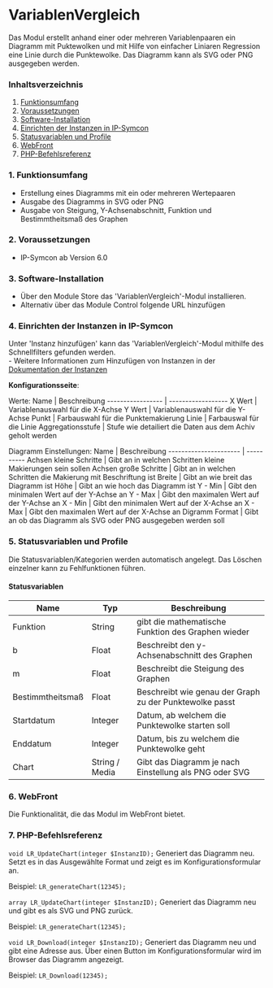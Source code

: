 # VariablenVergleich
Das Modul erstellt anhand einer oder mehreren Variablenpaaren ein Diagramm mit Puktewolken und mit Hilfe von einfacher Liniaren Regression eine Linie durch die Punktewolke. Das Diagramm kann als SVG oder PNG ausgegeben werden.

### Inhaltsverzeichnis

1. [Funktionsumfang](#1-funktionsumfang)
2. [Voraussetzungen](#2-voraussetzungen)
3. [Software-Installation](#3-software-installation)
4. [Einrichten der Instanzen in IP-Symcon](#4-einrichten-der-instanzen-in-ip-symcon)
5. [Statusvariablen und Profile](#5-statusvariablen-und-profile)
6. [WebFront](#6-webfront)
7. [PHP-Befehlsreferenz](#7-php-befehlsreferenz)

### 1. Funktionsumfang

* Erstellung eines Diagramms mit ein oder mehreren Wertepaaren 
* Ausgabe des Diagramms in SVG oder PNG 
* Ausgabe von Steigung, Y-Achsenabschnitt, Funktion und Bestimmtheitsmaß des Graphen

### 2. Voraussetzungen

- IP-Symcon ab Version 6.0

### 3. Software-Installation

* Über den Module Store das 'VariablenVergleich'-Modul installieren.
* Alternativ über das Module Control folgende URL hinzufügen

### 4. Einrichten der Instanzen in IP-Symcon

 Unter 'Instanz hinzufügen' kann das 'VariablenVergleich'-Modul mithilfe des Schnellfilters gefunden werden.  
	- Weitere Informationen zum Hinzufügen von Instanzen in der [Dokumentation der Instanzen](https://www.symcon.de/service/dokumentation/konzepte/instanzen/#Instanz_hinzufügen)

__Konfigurationsseite__:

Werte:
Name              | Beschreibung
----------------- | ------------------
X Wert            | Variablenauswahl für die X-Achse
Y Wert            | Variablenauswahl für die Y-Achse
Punkt             | Farbauswahl für die Punktemakierung
Linie             | Farbauswal für die Linie 
Aggregationsstufe | Stufe wie detailiert die Daten aus dem Achiv geholt werden 

Diagramm Einstellungen:
Name                   | Beschreibung 
---------------------- | ----------
Achsen kleine Schritte | Gibt an in welchen Schritten kleine Makierungen sein sollen
Achsen große Schritte  | Gibt an in welchen Schritten die Makierung mit Beschriftung ist
Breite                 | Gibt an wie breit das Diagramm ist
Höhe                   | Gibt an wie hoch das Diagramm ist
Y - Min                | Gibt den minimalen Wert auf der Y-Achse an
Y - Max                | Gibt den maximalen Wert auf der Y-Achse an 
X - Min                | Gibt den minimalen Wert auf der X-Achse an 
X - Max                | Gibt den maximalen Wert auf der X-Achse an 
Digramm Format         | Gibt an ob das Diagramm als SVG oder PNG ausgegeben werden soll

### 5. Statusvariablen und Profile

Die Statusvariablen/Kategorien werden automatisch angelegt. Das Löschen einzelner kann zu Fehlfunktionen führen.

#### Statusvariablen

Name             | Typ            | Beschreibung
---------------- | -------------- | ------------
Funktion         | String         | gibt die mathematische Funktion des Graphen wieder
b                | Float          | Beschreibt den y-Achsenabschnitt des Graphen
m                | Float          | Beschreibt die Steigung des Graphen 
Bestimmtheitsmaß | Float          | Beschreibt wie genau der Graph zu der Punktewolke passt
Startdatum       | Integer        | Datum, ab welchem die Punktewolke starten soll
Enddatum         | Integer        | Datum, bis zu welchem die Punktewolke geht
Chart            | String / Media | Gibt das Diagramm je nach Einstellung als PNG oder SVG


### 6. WebFront

Die Funktionalität, die das Modul im WebFront bietet.

### 7. PHP-Befehlsreferenz

`void LR_UpdateChart(integer $InstanzID);`
Generiert das Diagramm neu. Setzt es in das Ausgewählte Format und zeigt es im Konfigurationsformular an. 

Beispiel:
`LR_generateChart(12345);`

`array LR_UpdateChart(integer $InstanzID);`
Generiert das Diagramm neu und gibt es als SVG und PNG zurück.

Beispiel:
`LR_generateChart(12345);`

`void LR_Download(integer $InstanzID);`
Generiert das Diagramm neu und gibt eine Adresse aus. Über einen Button im Konfigurationsformular wird im Browser das Diagramm angezeigt.

Beispiel:
`LR_Download(12345);`